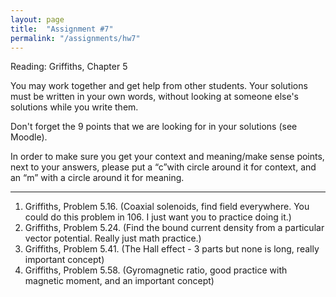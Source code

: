 ```yaml
---
layout: page
title:  "Assignment #7"
permalink: "/assignments/hw7"
---
```


Reading: 
Griffiths, Chapter 5

You may work together and get help from other students. Your solutions must be written in your own words, without looking at someone else's solutions while
you write them.

Don't forget the 9 points that we are looking for in your solutions (see Moodle).

In order to make sure you get your context and meaning/make sense points, 
next to your answers, please put a “c”with circle around it for context, 
and an “m” with a circle around it for meaning.

______________________________________________________________________________

1.	Griffiths, Problem 5.16. (Coaxial solenoids, find field everywhere. You could do this problem in 106.  I just want you to practice doing it.)
2.	Griffiths, Problem 5.24. (Find the bound current density from a particular vector potential.  Really just math practice.)
3.	Griffiths, Problem 5.41. (The Hall effect - 3 parts but none is long, really important concept)
4.	Griffiths, Problem 5.58. (Gyromagnetic ratio, good practice with magnetic moment, and an important concept)


